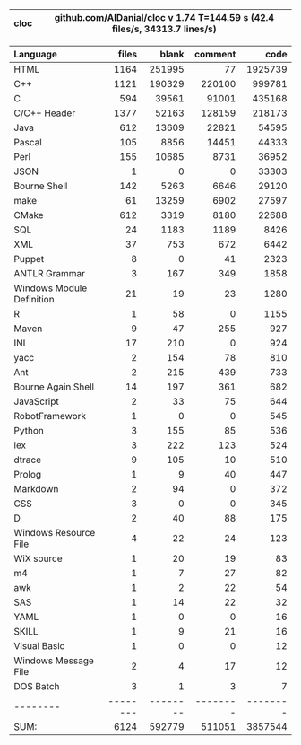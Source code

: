 cloc|github.com/AlDanial/cloc v 1.74  T=144.59 s (42.4 files/s, 34313.7 lines/s)
--- | ---

Language|files|blank|comment|code
:-------|-------:|-------:|-------:|-------:
HTML|1164|251995|77|1925739
C++|1121|190329|220100|999781
C|594|39561|91001|435168
C/C++ Header|1377|52163|128159|218173
Java|612|13609|22821|54595
Pascal|105|8856|14451|44333
Perl|155|10685|8731|36952
JSON|1|0|0|33303
Bourne Shell|142|5263|6646|29120
make|61|13259|6902|27597
CMake|612|3319|8180|22688
SQL|24|1183|1189|8426
XML|37|753|672|6442
Puppet|8|0|41|2323
ANTLR Grammar|3|167|349|1858
Windows Module Definition|21|19|23|1280
R|1|58|0|1155
Maven|9|47|255|927
INI|17|210|0|924
yacc|2|154|78|810
Ant|2|215|439|733
Bourne Again Shell|14|197|361|682
JavaScript|2|33|75|644
RobotFramework|1|0|0|545
Python|3|155|85|536
lex|3|222|123|524
dtrace|9|105|10|510
Prolog|1|9|40|447
Markdown|2|94|0|372
CSS|3|0|0|345
D|2|40|88|175
Windows Resource File|4|22|24|123
WiX source|1|20|19|83
m4|1|7|27|82
awk|1|2|22|54
SAS|1|14|22|32
YAML|1|0|0|16
SKILL|1|9|21|16
Visual Basic|1|0|0|12
Windows Message File|2|4|17|12
DOS Batch|3|1|3|7
--------|--------|--------|--------|--------
SUM:|6124|592779|511051|3857544
